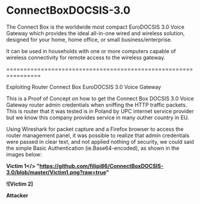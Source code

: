 # ConnectBoxDOCSIS-3.0

The Connect Box is the worldwide most compact EuroDOCSIS 3.0 Voice Gateway which provides the ideal all-in-one wired and wireless solution, designed for your home, home office, or small business/enterprise.

It can be used in households with one or more computers capable of wireless connectivity for remote access to the wireless gateway.

================================================================

Exploiting Router Connect Box EuroDOCSIS 3.0 Voice Gateway

This is a Proof of Concept on how to get the Connect Box DOCSIS 3.0 Voice Gateway router admin credentials when sniffing the HTTP traffic packets.
This is router that it was tested is in Poland by UPC internet service provider but we know this company provides service in many outher country in EU.

Using Wireshark for packet capture and a Firefox browser to access the router management panel, it was possible to realize that admin credentials were passed in clear text, and not applied nothing of security, we could said the simple Basic Authentication (ie.Base64-encoded), as shown in the images below:

<b>Victim 1</>
"https://github.com/filipi86/ConnectBoxDOCSIS-3.0/blob/master/Victim1.png?raw=true"

![Victim 2] 


Attacker  




